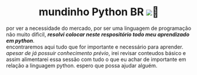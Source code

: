 <div >
<h1 align="center">mundinho Python BR <img src="https://img.icons8.com/color/48/000000/python--v1.png"/>🌟  </h1>
<p>por ver a necessidade do mercado, por ser uma linguagem de programação não muito dificil, <b><i>resolvi colocar neste respositório todo meu aprendizado em python</b></i>.
 <br> encontraremos aqui tudo que for importante e necessário para aprender. <i>apesar de já possuir conhecimento prévio</i>, irei revisar conteudos básico e assim alimentarei
essa sessão com tudo o que eu achar de importante em relação a linguagem python. espero que possa ajudar alguém.</p>
</div>
